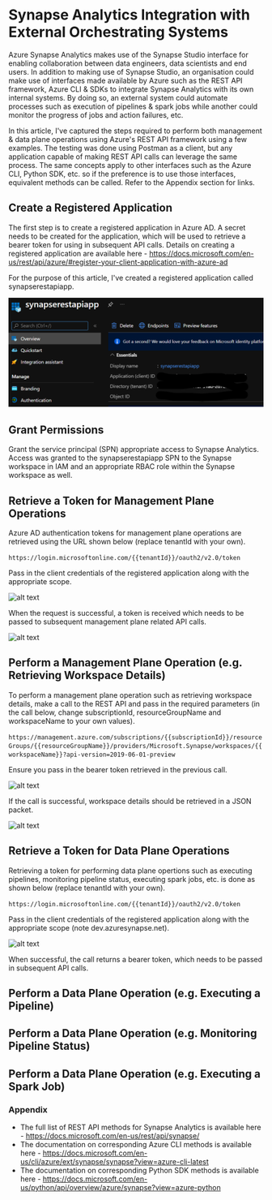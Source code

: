 # Synapse Analytics Integration with External Orchestrating Systems

Azure Synapse Analytics makes use of the Synapse Studio interface for enabling collaboration between data engineers, data scientists and end users. In addition to making use of Synapse Studio, an organisation could make use of interfaces made available by Azure such as the REST API framework, Azure CLI & SDKs to integrate Synapse Analytics with its own internal systems. By doing so, an external system could automate processes such as execution of pipelines & spark jobs while another could monitor the progress of jobs and action failures, etc.

In this article, I've captured the steps required to perform both management & data plane operations using Azure's REST API framework using a few examples. The testing was done using Postman as a client, but any application capable of making REST API calls can leverage the same process. The same concepts apply to other interfaces such as the Azure CLI, Python SDK, etc. so if the preference is to use those interfaces, equivalent methods can be called. Refer to the Appendix section for links.

## Create a Registered Application

The first step is to create a registered application in Azure AD. A secret needs to be created for the application, which will be used to retrieve a bearer token for using in subsequent API calls. Details on creating a registered application are available here - https://docs.microsoft.com/en-us/rest/api/azure/#register-your-client-application-with-azure-ad

For the purpose of this article, I've created a registered application called synapserestapiapp.

![alt text](images/ra.png?raw=true)

## Grant Permissions

Grant the service principal (SPN) appropriate access to Synapse Analytics. Access was granted to the synapserestapiapp SPN to the Synapse workspace in IAM and an appropriate RBAC role within the Synapse workspace as well.

## Retrieve a Token for Management Plane Operations

Azure AD authentication tokens for management plane operations are retrieved using the URL shown below (replace tenantId with your own).

```https://login.microsoftonline.com/{{tenantId}}/oauth2/v2.0/token```

Pass in the client credentials of the registered application along with the appropriate scope.

![alt text](images/mgmtpl.png?raw=true)

When the request is successful, a token is received which needs to be passed to subsequent management plane related API calls.

![alt text](images/atok.png?raw=true)

## Perform a Management Plane Operation (e.g. Retrieving Workspace Details)

To perform a management plane operation such as retrieving workspace details, make a call to the REST API and pass in the required parameters (in the call below, change subscriptionId, resourceGroupName and workspaceName to your own values).

```https://management.azure.com/subscriptions/{{subscriptionId}}/resourceGroups/{{resourceGroupName}}/providers/Microsoft.Synapse/workspaces/{{workspaceName}}?api-version=2019-06-01-preview```

Ensure you pass in the bearer token retrieved in the previous call.

![alt text](images/mtok.png?raw=true)

If the call is successful, workspace details should be retrieved in a JSON packet.

![alt text](images/wsps.png?raw=true)

## Retrieve a Token for Data Plane Operations

Retrieving a token for performing data plane opertions such as executing pipelines, monitoring pipeline status, executing spark jobs, etc. is done as shown below (replace tenantId with your own).

```https://login.microsoftonline.com/{{tenantId}}/oauth2/v2.0/token```

Pass in the client credentials of the registered application along with the appropriate scope (note dev.azuresynapse.net).

![alt text](images/dtok.png?raw=true)

When successful, the call returns a bearer token, which needs to be passed in subsequent API calls.

## Perform a Data Plane Operation (e.g. Executing a Pipeline)



## Perform a Data Plane Operation (e.g. Monitoring Pipeline Status)

## Perform a Data Plane Operation (e.g. Executing a Spark Job)


### Appendix

* The full list of REST API methods for Synapse Analytics is available here - https://docs.microsoft.com/en-us/rest/api/synapse/
* The documentation on corresponding Azure CLI methods is available here - https://docs.microsoft.com/en-us/cli/azure/ext/synapse/synapse?view=azure-cli-latest
* The documentation on corresponding Python SDK methods is available here - https://docs.microsoft.com/en-us/python/api/overview/azure/synapse?view=azure-python
